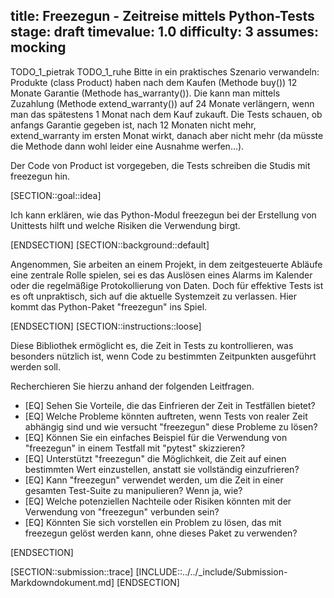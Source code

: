 title: Freezegun - Zeitreise mittels Python-Tests
stage: draft
timevalue: 1.0
difficulty: 3
assumes: mocking
---

TODO_1_pietrak  TODO_1_ruhe Bitte in ein praktisches Szenario verwandeln:
Produkte (class Product) haben nach dem Kaufen (Methode buy()) 12 Monate Garantie (Methode has_warranty()).
Die kann man mittels Zuzahlung (Methode extend_warranty()) auf 24 Monate verlängern,
wenn man das spätestens 1 Monat nach dem Kauf zukauft.
Die Tests schauen, ob anfangs Garantie gegeben ist, nach 12 Monaten nicht mehr,
extend_warranty im ersten Monat wirkt, danach aber nicht mehr (da müsste die Methode dann wohl
leider eine Ausnahme werfen...).

Der Code von Product ist vorgegeben, die Tests schreiben die Studis mit freezegun hin.

[SECTION::goal::idea]

Ich kann erklären, wie das Python-Modul freezegun bei der Erstellung von Unittests hilft und welche
Risiken die Verwendung birgt.

[ENDSECTION]
[SECTION::background::default]

Angenommen, Sie arbeiten an einem Projekt, in dem zeitgesteuerte Abläufe eine zentrale Rolle spielen,
sei es das Auslösen eines Alarms im Kalender oder die regelmäßige Protokollierung von Daten. Doch
für effektive Tests ist es oft unpraktisch, sich auf die aktuelle Systemzeit zu verlassen. Hier
kommt das Python-Paket "freezegun" ins Spiel.

[ENDSECTION]
[SECTION::instructions::loose]

Diese Bibliothek ermöglicht es, die Zeit in Tests zu kontrollieren, was besonders nützlich ist,
wenn Code zu bestimmten Zeitpunkten ausgeführt werden soll.

Recherchieren Sie hierzu anhand der folgenden Leitfragen.

- [EQ] Sehen Sie Vorteile, die das Einfrieren der Zeit in Testfällen bietet?
- [EQ] Welche Probleme könnten auftreten, wenn Tests von realer Zeit abhängig sind und wie versucht
   "freezegun" diese Probleme zu lösen?
- [EQ] Können Sie ein einfaches Beispiel für die Verwendung von "freezegun" in einem Testfall mit
   "pytest" skizzieren?
- [EQ] Unterstützt "freezegun" die Möglichkeit, die Zeit auf einen bestimmten Wert einzustellen, anstatt
   sie vollständig einzufrieren?
- [EQ] Kann "freezegun" verwendet werden, um die Zeit in einer gesamten Test-Suite zu manipulieren? Wenn
   ja, wie?
- [EQ] Welche potenziellen Nachteile oder Risiken könnten mit der Verwendung von "freezegun" verbunden
   sein?
- [EQ] Könnten Sie sich vorstellen ein Problem zu lösen, das mit freezegun gelöst werden kann, ohne
  dieses Paket zu verwenden?

[ENDSECTION]

[SECTION::submission::trace]
[INCLUDE::../../_include/Submission-Markdowndokument.md]
[ENDSECTION]
